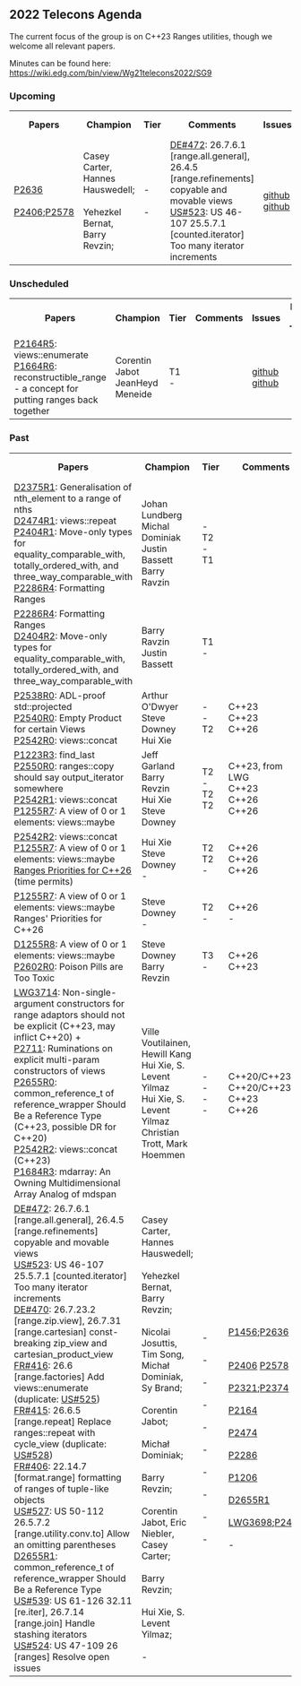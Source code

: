 ## 2022 Telecons Agenda

The current focus of the group is on C++23 Ranges utilities, though we welcome all relevant papers.

Minutes can be found here: https://wiki.edg.com/bin/view/Wg21telecons2022/SG9

### Upcoming

<table>
<tr>
<th>Papers
<th>Champion
<th>Tier
<th>Comments 
<th>Issues
<th>Date & Time


<tr>
  
  
<td><a href="https://wg21.link/P2636">P2636</a><br/><br/>
<a href="https://raw.githack.com/YehezkelShB/cpp_proposals/P2406R1-WIP/P2406-counted-iterator-and-input-iterators.html#desired-behavior">P2406</a>;<a href="https://isocpp.org/files/papers/D2578R0.html">P2578</a><br/>

<td>Casey Carter, Hannes Hauswedell;<br/>
<br/>Yehezkel Bernat, Barry Revzin;<br/>
 
<td>-<br/>
<br/>-<br/>
 
<td><a href="https://github.com/cplusplus/nbballot/issues/472">DE#472</a>: 26.7.6.1 [range.all.general], 26.4.5 [range.refinements] copyable and movable views
<br/><a href="https://github.com/cplusplus/nbballot/issues/523">US#523</a>: US 46-107 25.5.7.1 [counted.iterator] Too many iterator increments

<td><a href="https://github.com/cplusplus/nbballot/issues/472">github</a>
<br/><a href="https://github.com/cplusplus/nbballot/issues/523">github</a>
<td>12-12<br/> 9:30 Pacific

</table>
  
### Unscheduled
  
<table>
<tr>
<th>Papers
<th>Champion
<th>Tier
<th>Comments 
<th>Issues
<th>Date & Time

<tr>
<td><a href="https://wg21.link/P2164">P2164R5</a>: views::enumerate
<br/><a href="https://isocpp.org/files/papers/P1664R6.html">P1664R6</a>: reconstructible_range - a concept for putting ranges back together
<td>Corentin Jabot
<br/>JeanHeyd Meneide
<td>T1
<br/>-
<td>
<br/>
<td><a href="http://wg21.link/p2164/github">github</a>
<br/><a href="http://wg21.link/P1664/github">github</a>
<td>

<!---  
Deffered by LEWG
<br/><a href="https://cplusplus.github.io/LWG/issue3534">LWG3534</a>: ranges::set_intersection and ranges::set_difference algorithm requirements are too strict
<br/><a href="http://wg21.link/LWG3534/github">github</a>
-->

</table>

### Past

<table>
<tr>
<th>Papers
<th>Champion
<th>Tier
<th>Comments 
<th>Issues
<th>Date & Time

<tr>
<td><a href="https://isocpp.org/files/papers/D2375R1.pdf">D2375R1</a>: Generalisation of nth_element to a range of nths
<br/><a href="https://isocpp.org/files/papers/D2474R1.html">D2474R1</a>: views::repeat
<br/><a href="https://wg21.link/P2404r1">P2404R1</a>: Move-only types for equality_comparable_with, totally_ordered_with, and three_way_comparable_with
<br/><a href="https://isocpp.org/files/papers/P2286R4.html">P2286R4</a>: Formatting Ranges
<td>Johan Lundberg
<br/>Michal Dominiak
<br/>Justin Bassett
<br/>Barry Ravzin
<br/>
<td>-
<br/>T2
<br/>-
<br/>T1
<td>
<td><a href="http://wg21.link/P2375/github">github</a>
<br/><a href="http://wg21.link/P2474/github">github</a>
<br/><a href="http://wg21.link/P2404/github">github</a>
<br/><a href="http://wg21.link/P2286/github">github</a>
<td>01-03<br/> 09:30 Pacific

<tr>
<td><a href="https://isocpp.org/files/papers/P2286R4.html">P2286R4</a>: Formatting Ranges
<br/><a href="https://isocpp.org/files/papers/D2404R2.pdf">D2404R2</a>: Move-only types for equality_comparable_with, totally_ordered_with, and three_way_comparable_with
<td>Barry Ravzin
<br/>Justin Bassett
<td>T1
<br/>-
<td>
<td><a href="http://wg21.link/P2286/github">github</a>
<br/><a href="http://wg21.link/P2404/github">github</a>
<td>01-10<br/> 09:30 Pacific
 
<tr>
<td><a href="http://www.open-std.org/jtc1/sc22/wg21/docs/papers/2022/p2538r0.html">P2538R0</a>: ADL-proof std::projected
<br/><a href="http://www.open-std.org/jtc1/sc22/wg21/docs/papers/2022/p2540r0.html">P2540R0</a>: Empty Product for certain Views
<br/><a href="http://www.open-std.org/jtc1/sc22/wg21/docs/papers/2022/p2542r0.html">P2542R0</a>: views::concat
<td>Arthur O'Dwyer
<br/>Steve Downey
<br/>Hui Xie
<td>-
<br/>-
<br/>T2
<td>C++23
<br/>C++23
<br/>C++26
<td><a href="http://wg21.link/p2538/github">github</a>
<br/><a href="http://wg21.link/p2540/github">github</a>
<br/><a href="http://wg21.link/p2542/github">github</a>
<td>03-14<br/> 09:30 Pacific

<tr>
<td><a href="https://wg21.link/p1223r3">P1223R3</a>: find_last
<br/><a href="https://wg21.link/p2550r0">P2550R0</a>: ranges::copy should say output_iterator somewhere
<br/><a href="https://isocpp.org/files/papers/P2542R1.html">P2542R1</a>: views::concat
<br/><a href="https://isocpp.org/files/papers/D1255R7.html">P1255R7</a>: A view of 0 or 1 elements: views::maybe
<td>Jeff Garland
<br/>Barry Revzin
<br/>Hui Xie
<br/>Steve Downey
<td>T2
<br/>-
<br/>T2
<br/>T2
<td>C++23, from LWG
<br/>C++23
<br/>C++26
<br/>C++26
<td><a href="https://github.com/cplusplus/papers/issues/149">github</a>
<br/><a href="http://wg21.link/p2550/github">github</a>
<br/><a href="http://wg21.link/p2542/github">github</a>
<br/><a href="http://wg21.link/P1255/github">github</a>
<td>04-11<br/> 09:30 Pacific

 
<tr>
<td><a href="https://isocpp.org/files/papers/P2542R2.html">P2542R2</a>: views::concat
<br/><a href="https://isocpp.org/files/papers/P1255R7.html">P1255R7</a>: A view of 0 or 1 elements: views::maybe
<br/><a href="https://wiki.edg.com/bin/view/Wg21telecons2022/Ranges#SG9-2022-05-09">Ranges Priorities for C++26</a> (time permits)
<td>Hui Xie
<br/>Steve Downey
<br/>-
<td>T2
<br/>T2
<br/>-
<td>C++26
<br/>C++26
<br/>C++26
<td><a href="http://wg21.link/p2542/github">github</a>
<br/><a href="http://wg21.link/P1255/github">github</a>
<br/>-
<td>05-09<br/> 09:30 <br/>Pacific
  
<tr>
<td><a href="https://isocpp.org/files/papers/P1255R7.html">P1255R7</a>: A view of 0 or 1 elements: views::maybe
<br/>Ranges' Priorities for C++26
<td>Steve Downey
<br/>-
<td>T2
<br/>-
<td>C++26
<br/>-
<td><a href="http://wg21.link/P1255/github">github</a>
<br/>-
<td>06-13<br/> 09:30 <br/>Pacific
  
<tr>
<td><a href="https://isocpp.org/files/papers/D1255R8.pdf">D1255R8</a>: A view of 0 or 1 elements: views::maybe
<br/><a href="https://isocpp.org/files/papers/P2602R0.html">P2602R0</a>: Poison Pills are Too Toxic
<td>Steve Downey
<br/>Barry Revzin
<td>T3
<br/>-
<td>C++26
<br/>C++23
<td><a href="http://wg21.link/P1255/github">github</a>
<br/><a href="http://wg21.link/P2602/github">github</a>
<td>07-11<br/> 09:30 <br/>Pacific
 
<tr>
<td><a href="https://cplusplus.github.io/LWG/issue3714">LWG3714</a>: Non-single-argument constructors for range adaptors should not be explicit (C++23, may inflict C++20) + 
<br/><a href="https://isocpp.org/files/papers/P2711R0.html">P2711</a>: Ruminations on explicit multi-param constructors of views
<br/><a href="https://isocpp.org/files/papers/P2655R0.html">P2655R0</a>: common_reference_t of reference_wrapper Should Be a Reference Type (C++23, possible DR for C++20)
<br/><a href="https://www.open-std.org/jtc1/sc22/wg21/docs/papers/2022/p2542r2.html">P2542R2</a>: views::concat (C++23)
<br/><a href="https://www.open-std.org/jtc1/sc22/wg21/docs/papers/2022/p1684r3.html">P1684R3</a>: mdarray: An Owning Multidimensional Array Analog of mdspan
<td>Ville Voutilainen, Hewill Kang
<br/>Hui Xie, S. Levent Yilmaz
<br/>Hui Xie, S. Levent Yilmaz
<br/>Christian Trott, Mark Hoemmen
<td>-
<br/>-
<br/>-
<br/>-
<td>C++20/C++23
<br/>C++20/C++23
<br/>C++23
<br/>C++26
<td><a href="http://wg21.link/LWG3714/github">github</a>
<br/><a href="http://wg21.link/p2655/github">github</a>
<br/><a href="http://wg21.link/p2542/github">github</a>
<br/><a href="http://wg21.link/p1684/github">github</a>
<td>10-10<br/> 09:30 <br/>Pacific


<tr>
<td><a href="https://github.com/cplusplus/nbballot/issues/472">DE#472</a>: 26.7.6.1 [range.all.general], 26.4.5 [range.refinements] copyable and movable views
<br/><a href="https://github.com/cplusplus/nbballot/issues/523">US#523</a>: US 46-107 25.5.7.1 [counted.iterator] Too many iterator increments
<br/><a href="https://github.com/cplusplus/nbballot/issues/470">DE#470</a>: 26.7.23.2 [range.zip.view], 26.7.31 [range.cartesian] const-breaking zip_view and cartesian_product_view
<br/><a href="https://github.com/cplusplus/nbballot/issues/416">FR#416</a>: 26.6 [range.factories] Add views::enumerate (duplicate: <a href="https://github.com/cplusplus/nbballot/issues/525">US#525</a>)
<br/><a href="https://github.com/cplusplus/nbballot/issues/415">FR#415</a>: 26.6.5 [range.repeat] Replace ranges::repeat with cycle_view (duplicate: <a href="https://github.com/cplusplus/nbballot/issues/528">US#528</a>)
<br/><a href="https://github.com/cplusplus/nbballot/issues/406">FR#406</a>: 22.14.7 [format.range] formatting of ranges of tuple-like objects
<br/><a href="https://github.com/cplusplus/nbballot/issues/527">US#527</a>: US 50-112 26.5.7.2 [range.utility.conv.to] Allow an omitting parentheses
<br/><a href="https://isocpp.org/files/papers/D2655R1.html">D2655R1<a/>: common_reference_t of reference_wrapper Should Be a Reference Type
<br/><a href="https://github.com/cplusplus/nbballot/issues/539">US#539</a>: US 61-126 32.11 [re.iter], 26.7.14 [range.join] Handle stashing iterators
<br/><a href="https://github.com/cplusplus/nbballot/issues/524">US#524</a>: US 47-109 26 [ranges] Resolve open issues


<td>Casey Carter, Hannes Hauswedell;<br/>
<br/>Yehezkel Bernat, Barry Revzin;<br/>
<br/>Nicolai Josuttis, Tim Song, Michał Dominiak, Sy Brand;<br/>
<br/>Corentin Jabot;<br/>
<br/>Michał Dominiak;<br/>
<br/>Barry Revzin;<br/>
<br/>Corentin Jabot, Eric Niebler, Casey Carter;<br/>
<br/>Barry Revzin;<br/>
<br/>Hui Xie, S. Levent Yilmaz;<br/>
<br/>-<br/>

<td>-<br/>
<br/>-<br/>
<br/>-<br/>
<br/>-<br/>
<br/>-<br/>
<br/>-<br/>
<br/>-<br/>
<br/>-<br/>
<br/>-<br/>
<br/>-<br/>

<td><a href="https://wg21.link/P1456">P1456</a>;<a href="https://wg21.link/P2636">P2636</a><br/><br/>
<br/><a href="https://raw.githack.com/YehezkelShB/cpp_proposals/P2406R1-WIP/P2406-counted-iterator-and-input-iterators.html#desired-behavior">P2406</a> <a href="https://isocpp.org/files/papers/D2578R0.html">P2578</a><br/>
<br/><a href="https://wg21.link/P2321/">P2321</a>;<a href="https://wg21.link/P2374">P2374</a><br/>
<br/><a href="https://wg21.link/P2164">P2164</a><br/>
<br/><a href="https://wg21.link/P2474">P2474</a><br/>
<br/><a href="https://wg21.link/P2286">P2286</a><br/>
<br/><a href="https://www.open-std.org/jtc1/sc22/wg21/docs/papers/2019/p1206r1.pdf">P1206</a><br/>
<br/><a href="https://isocpp.org/files/papers/D2655R1.html">D2655R1</a><br/>
<br/><a href="https://cplusplus.github.io/LWG/issue3698">LWG3698</a>;<a href="https://wg21.link/P2441">P2441</a><br/>
<br/>-<br/>

<td><a href="https://github.com/cplusplus/nbballot/issues/472">github</a><br/>
<br/><a href="https://github.com/cplusplus/nbballot/issues/523">github</a><br/>
<br/><a href="https://github.com/cplusplus/nbballot/issues/470">github</a><br/>
<br/><a href="https://github.com/cplusplus/nbballot/issues/416">github</a><br/>
<br/><a href="https://github.com/cplusplus/nbballot/issues/415">github</a><br/>
<br/><a href="https://github.com/cplusplus/nbballot/issues/406">github</a><br/>
<br/><a href="https://github.com/cplusplus/nbballot/issues/527">github</a><br/>
<br/><a href="https://wg21.link/P2655/github">github</a><br/>
<br/><a href="https://github.com/cplusplus/nbballot/issues/539">github</a><br/>
<br/><a href="https://github.com/cplusplus/nbballot/issues/524">github</a><br/>
<td>11-08<br/> 10:00 Pacific<br/>08:00 HST (Hawaii)
  
</table>
